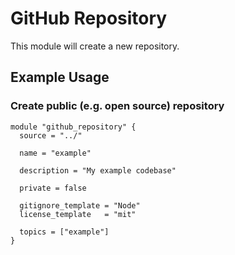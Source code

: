 # GitHub Repository

This module will create a new repository.

## Example Usage

### Create public (e.g. open source) repository

```hcl
module "github_repository" {
  source = "../"

  name = "example"

  description = "My example codebase"

  private = false

  gitignore_template = "Node"
  license_template   = "mit"

  topics = ["example"]
}
```